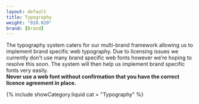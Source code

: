 ```yaml
---
layout: default
title: Typography
weight: "010.020"
brand: [Brand]
---
```


<div class="col-sm-8 col-sm-offset-4">
	The typography system caters for our multi-brand framework allowing us to implement brand specific web typography. Due to licensing issues we currently
	don&rsquo;t use many brand specific web fonts however we&rsquo;re hoping to resolve this soon. The system will then help us implement brand specific fonts
	very easily.<br>
	<strong>Never use a web font without confirmation that you have the correct licence agreement in place.</strong>
</div>

{% include showCategory.liquid  cat = "Typography" %}